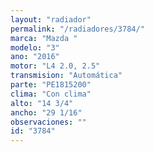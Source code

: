 ```yaml
---
layout: "radiador"
permalink: "/radiadores/3784/"
marca: "Mazda "
modelo: "3"
ano: "2016"
motor: "L4 2.0, 2.5"
transmision: "Automática"
parte: "PE1815200"
clima: "Con clima"
alto: "14 3/4"
ancho: "29 1/16"
observaciones: ""
id: "3784"
---
```


